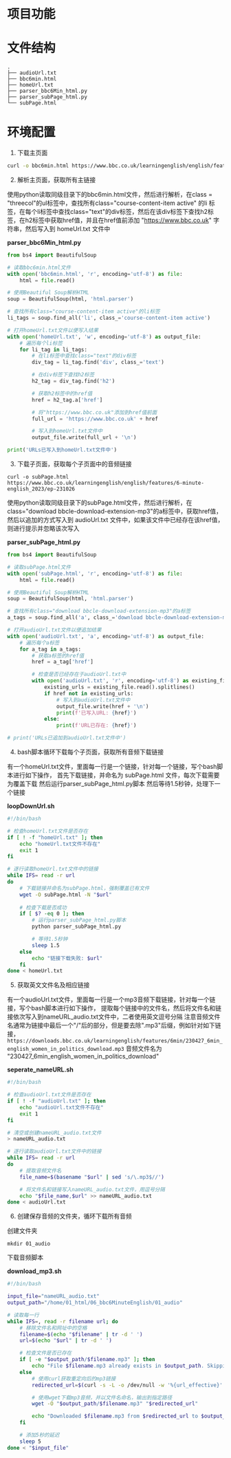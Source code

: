 # 项目功能


# 文件结构

```
.
├── audioUrl.txt
├── bbc6min.html
├── homeUrl.txt
├── parser_bbc6Min_html.py
├── parser_subPage_html.py
└── subPage.html
```

# 环境配置

1. 下载主页面

```bash
curl -o bbc6min.html https://www.bbc.co.uk/learningenglish/english/features/6-minute-english
```

2. 解析主页面，获取所有主链接

使用python读取同级目录下的bbc6min.html文件，然后进行解析，在class = "threecol"的ul标签中，查找所有class="course-content-item active" 的li 标签，在每个li标签中查找class="text"的div标签，然后在该div标签下查找h2标签，在h2标签中获取href值，并且在href值前添加 "https://www.bbc.co.uk" 字符串，然后写入到 homeUrl.txt 文件中


**parser_bbc6Min_html.py**

```python
from bs4 import BeautifulSoup

# 读取bbc6min.html文件
with open('bbc6min.html', 'r', encoding='utf-8') as file:
    html = file.read()

# 使用Beautiful Soup解析HTML
soup = BeautifulSoup(html, 'html.parser')

# 查找所有class="course-content-item active"的li标签
li_tags = soup.find_all('li', class_='course-content-item active')

# 打开homeUrl.txt文件以便写入结果
with open('homeUrl.txt', 'w', encoding='utf-8') as output_file:
    # 遍历每个li标签
    for li_tag in li_tags:
        # 在li标签中查找class="text"的div标签
        div_tag = li_tag.find('div', class_='text')

        # 在div标签下查找h2标签
        h2_tag = div_tag.find('h2')

        # 获取h2标签中的href值
        href = h2_tag.a['href']

        # 将"https://www.bbc.co.uk"添加到href值前面
        full_url = 'https://www.bbc.co.uk' + href

        # 写入到homeUrl.txt文件中
        output_file.write(full_url + '\n')

print('URLs已写入到homeUrl.txt文件中')

```

3. 下载子页面，获取每个子页面中的音频链接

```
curl -o subPage.html https://www.bbc.co.uk/learningenglish/english/features/6-minute-english_2023/ep-231026
```

使用python读取同级目录下的subPage.html文件，然后进行解析，在class="download bbcle-download-extension-mp3"的a标签中，获取href值，然后以追加的方式写入到 audioUrl.txt 文件中，如果该文件中已经存在该href值，则进行提示并忽略该次写入

**parser_subPage_html.py**

```python
from bs4 import BeautifulSoup

# 读取subPage.html文件
with open('subPage.html', 'r', encoding='utf-8') as file:
    html = file.read()

# 使用Beautiful Soup解析HTML
soup = BeautifulSoup(html, 'html.parser')

# 查找所有class="download bbcle-download-extension-mp3"的a标签
a_tags = soup.find_all('a', class_='download bbcle-download-extension-mp3')

# 打开audioUrl.txt文件以便追加结果
with open('audioUrl.txt', 'a', encoding='utf-8') as output_file:
    # 遍历每个a标签
    for a_tag in a_tags:
        # 获取a标签的href值
        href = a_tag['href']

        # 检查是否已经存在于audioUrl.txt中
        with open('audioUrl.txt', 'r', encoding='utf-8') as existing_file:
            existing_urls = existing_file.read().splitlines()
            if href not in existing_urls:
                # 写入到audioUrl.txt文件中
                output_file.write(href + '\n')
                print(f'已写入URL: {href}')
            else:
                print(f'URL已存在: {href}')

# print('URLs已追加到audioUrl.txt文件中')

```

4. bash脚本循环下载每个子页面，获取所有音频下载链接

有一个homeUrl.txt文件，里面每一行是一个链接，针对每一个链接，写个bash脚本进行如下操作，
首先下载链接，并命名为 subPage.html 文件，每次下载需要为覆盖下载
然后运行parser_subPage_html.py脚本
然后等待1.5秒钟，处理下一个链接


**loopDownUrl.sh**

```bash
#!/bin/bash

# 检查homeUrl.txt文件是否存在
if [ ! -f "homeUrl.txt" ]; then
    echo "homeUrl.txt文件不存在"
    exit 1
fi

# 逐行读取homeUrl.txt文件中的链接
while IFS= read -r url
do
    # 下载链接并命名为subPage.html，强制覆盖已有文件
    wget -O subPage.html -N "$url"
    
    # 检查下载是否成功
    if [ $? -eq 0 ]; then
        # 运行parser_subPage_html.py脚本
        python parser_subPage_html.py

        # 等待1.5秒钟
        sleep 1.5
    else
        echo "链接下载失败: $url"
    fi
done < homeUrl.txt

```

5. 获取英文文件名及相应链接

有一个audioUrl.txt文件，里面每一行是一个mp3音频下载链接，针对每一个链接，写个bash脚本进行如下操作，
提取每个链接中的文件名，然后将文件名和链接依次写入到nameURL_audio.txt文件中，二者使用英文逗号分隔
注意音频文件名通常为链接中最后一个"/"后的部分，但是要去除".mp3"后缀，例如针对如下链接，`https://downloads.bbc.co.uk/learningenglish/features/6min/230427_6min_english_women_in_politics_download.mp3`
音频文件名为 "230427_6min_english_women_in_politics_download"

**seperate_nameURL.sh**

```bash
#!/bin/bash

# 检查audioUrl.txt文件是否存在
if [ ! -f "audioUrl.txt" ]; then
    echo "audioUrl.txt文件不存在"
    exit 1
fi

# 清空或创建nameURL_audio.txt文件
> nameURL_audio.txt

# 逐行读取audioUrl.txt文件中的链接
while IFS= read -r url
do
    # 提取音频文件名
    file_name=$(basename "$url" | sed 's/\.mp3$//')

    # 将文件名和链接写入nameURL_audio.txt文件，用逗号分隔
    echo "$file_name,$url" >> nameURL_audio.txt
done < audioUrl.txt

```

6. 创建保存音频的文件夹，循环下载所有音频

创建文件夹
```
mkdir 01_audio
```

下载音频脚本

**download_mp3.sh**

```bash
#!/bin/bash

input_file="nameURL_audio.txt"
output_path="/home/01_html/06_bbc6MinuteEnglish/01_audio"

# 读取每一行
while IFS=, read -r filename url; do
    # 移除文件名和网址中的空格
    filename=$(echo "$filename" | tr -d ' ')
    url=$(echo "$url" | tr -d ' ')

    # 检查文件是否已存在
    if [ -e "$output_path/$filename.mp3" ]; then
        echo "File $filename.mp3 already exists in $output_path. Skipping..."
    else
        # 使用curl获取重定向后的mp3链接
        redirected_url=$(curl -s -L -o /dev/null -w '%{url_effective}' "$url")

        # 使用wget下载mp3音频，并以文件名命名，输出到指定路径
        wget -O "$output_path/$filename.mp3" "$redirected_url"

        echo "Downloaded $filename.mp3 from $redirected_url to $output_path"
    fi

    # 添加5秒的延迟
    sleep 5
done < "$input_file"

```
















